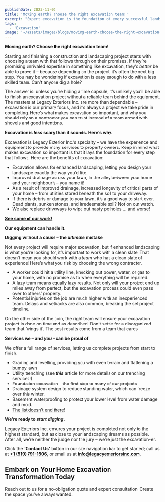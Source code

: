 ```yaml
---
publishDate: 2023-11-01
title: 'Moving earth? Choose the right excavation team!'
excerpt: "Expert excavation is the foundation of every successful landscaping project. Legacy Exteriors Inc. provides safe, efficient excavation services including grading, trenching, and drainage systems to transform your property."
tags:
  - 'Excavation'
image: '~/assets/images/blogs/moving-earth-choose-the-right-excavation-team/moving-earth-blog-main.png'
---
```


**Moving earth? Choose the right excavation team!**

Starting and finishing a construction and landscaping project starts with choosing a team with that follows through on their promises. If they’re promising unrivaled expertise in something like excavation, they’d _better_ be able to prove it – because depending on the project, it’s often the next big step. You may be wondering if excavation is easy enough to do with a less skilled team. Can’t anyone dig a hole?

The answer is: unless you’re hiding a time capsule, it’s unlikely you’ll be able to finish an excavation project without a reliable team behind the equipment. The masters at Legacy Exteriors Inc. are more than dependable – excavation is our primary focus, and it’s always a project we take pride in completing. Here’s what makes excavation so important, and why you should rely on a contractor you can trust instead of a team armed with shovels and good intentions.

**Excavation is _less_ scary than it sounds. Here’s why.**

Excavation is Legacy Exterior Inc.’s specialty – we have the experience and equipment to provide many services to property owners. Keep in mind what makes excavation so important is that it lays the foundation for every step that follows. Here are the benefits of excavation:

- Excavation allows for enhanced landscaping, letting you design your landscape exactly the way you’d like.
- Improved drainage across your lawn, in the alley between your home and your neighbour’s – you name it!
- As a result of improved drainage, increased longevity of critical parts of your home – from utilities stored beneath the soil to your driveway.
- If there is debris or damage to your lawn, it’s a good way to start over. Dead plants, sunken stones, and irredeemable soil? Not on our watch.
- We also replace driveways to wipe out nasty potholes … and worse!

[**See some of our work!**](https://www.legacyexteriorsinc.com/our-project-gallery/)

**Our equipment can handle it.**

**Digging without a cause – the _ultimate_ mistake**

Not every project will require major excavation, but if enhanced landscaping is what you’re looking for, it’s important to work with a clean slate. That doesn’t mean you should work with a _team_ who has a clean slate of experience! Here’s what you risk by choosing the wrong contractor.

- A worker could hit a utility line, knocking out power, water, or gas to your home, with no promise as to when everything will be repaired.
- A lazy team means equally lazy results. Not only will your project end up miles away from perfect, but the excavation process could even pass over to others’ property.
- Potential injuries on the job are much higher with an inexperienced team. Delays and setbacks are also common, breaking the set project timeline.

On the other side of the coin, the right team will ensure your excavation project is done on time and as described. Don’t settle for a disorganized team that ‘wings it’. The best results come from a team that cares.

**Services we – and _you_ – can be proud of**

We offer a full range of services, letting us complete projects from start to finish.

- Grading and levelling, providing you with even terrain and flattening a bumpy lawn
- Utility trenching (see **_this_** article for more details on our trenching services!)
- Foundation excavation – the first step to many of our projects
- Drainage system design to reduce standing water, which can freeze over this winter.
- Basement waterproofing to protect your lower level from water damage and mold.
- [The list doesn’t end there](https://www.legacyexteriorsinc.com/exterior-home-solutions/)!

**We’re ready to _start_ _digging_.**

Legacy Exteriors Inc. ensures your project is completed not only to the highest standard, but as close to your landscaping dreams as possible. After all, we’re neither the judge nor the jury – we’re just the excavation-er.

Click the **‘Contact Us’** button in our site navigation bar to get started; call us at [**+1 (519) 791-1506**](tel:5197911506), or email us at [**info@legacyexteriorsinc.com**](mailto:info@legacyexteriorsinc.com).

## **Embark on Your Home Excavation Transformation Today**

Reach out to us for a no-obligation quote and expert consultation. Create the space you've always wanted.